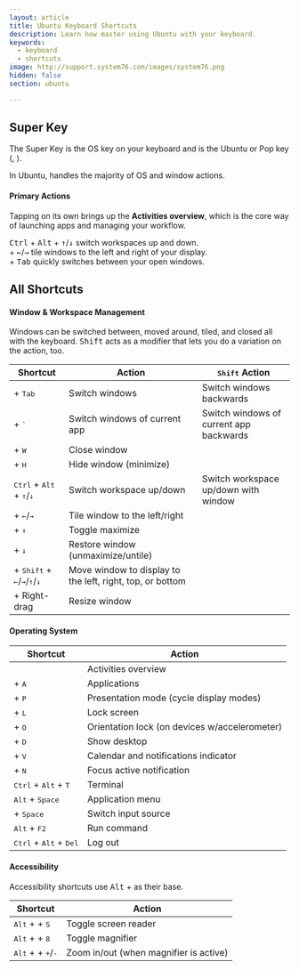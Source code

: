 ```yaml
---
layout: article
title: Ubuntu Keyboard Shortcuts
description: Learn how master using Ubuntu with your keyboard.
keywords:
  - keyboard
  - shortcuts
image: http://support.system76.com/images/system76.png
hidden: false
section: ubuntu

---
```


## Super Key

The Super Key is the OS key on your keyboard and is the Ubuntu or Pop key (<kbd><i class="fl-ubuntu"></i></kbd>, <kbd><span class="fl-pop-key"></span></kbd>).

In Ubuntu, <kbd><span class="fl-ubuntu"></span></kbd> handles the majority of OS and window actions.

#### Primary Actions

Tapping <kbd><span class="fl-ubuntu"></span></kbd> on its own brings up the **Activities overview**, which is the core way of launching apps and managing your workflow.

<kbd>Ctrl</kbd> + <kbd>Alt</kbd> + <kbd>↑</kbd>/<kbd>↓</kbd> switch workspaces up and down.  
<kbd><span class="fl-ubuntu"></span></kbd> + <kbd>←</kbd>/<kbd>→</kbd> tile windows to the left and right of your display.  
<kbd><span class="fl-ubuntu"></span></kbd> + <kbd>Tab</kbd> quickly switches between your open windows.  

## All Shortcuts

#### Window & Workspace Management

Windows can be switched between, moved around, tiled, and closed all with the keyboard. <kbd>Shift</kbd> acts as a modifier that lets you do a variation on the action, too.

| Shortcut | Action  | <kbd>Shift</kbd> Action |
| -------- | --------- | ------ |
| <kbd><span class="fl-ubuntu"></span></kbd> + <kbd>Tab</kbd> | Switch windows | Switch windows backwards |
| <kbd><span class="fl-ubuntu"></span></kbd> + <kbd>`</kbd> | Switch windows of current app | Switch windows of current app backwards |
| <kbd><span class="fl-ubuntu"></span></kbd> + <kbd>W</kbd> | Close window | |
| <kbd><span class="fl-ubuntu"></span></kbd> + <kbd>H</kbd> | Hide window (minimize) | |
| <kbd>Ctrl</kbd> + <kbd>Alt</kbd> + <kbd>↑</kbd>/<kbd>↓</kbd> | Switch workspace up/down | Switch workspace up/down with window |
| <kbd><span class="fl-ubuntu"></span></kbd> + <kbd>←</kbd>/<kbd>→</kbd> | Tile window to the left/right | |
| <kbd><span class="fl-ubuntu"></span></kbd> + <kbd>↑</kbd> | Toggle maximize | |
| <kbd><span class="fl-ubuntu"></span></kbd> + <kbd>↓</kbd> | Restore window (unmaximize/untile) | |
| <kbd><span class="fl-ubuntu"></span></kbd> + <kbd>Shift</kbd> + <kbd>←</kbd>/<kbd>→</kbd>/<kbd>↑</kbd>/<kbd>↓</kbd> | Move window to display to the left, right, top, or bottom | |
| <kbd><span class="fl-ubuntu"></span></kbd> + Right-drag | Resize window | |

#### Operating System

| Shortcut | Action |
| -------- | ------ |
| <kbd><span class="fl-ubuntu"></span></kbd> | Activities overview |
| <kbd><span class="fl-ubuntu"></span></kbd> + <kbd>A</kbd> | Applications |
| <kbd><span class="fl-ubuntu"></span></kbd> + <kbd>P</kbd> | Presentation mode (cycle display modes) |
| <kbd><span class="fl-ubuntu"></span></kbd> + <kbd>L</kbd> | Lock screen |
| <kbd><span class="fl-ubuntu"></span></kbd> + <kbd>O</kbd> | Orientation lock (on devices w/accelerometer) |
| <kbd><span class="fl-ubuntu"></span></kbd> + <kbd>D</kbd> | Show desktop |
| <kbd><span class="fl-ubuntu"></span></kbd> + <kbd>V</kbd> | Calendar and notifications indicator |
| <kbd><span class="fl-ubuntu"></span></kbd> + <kbd>N</kbd> | Focus active notification |
| <kbd>Ctrl</kbd> + <kbd>Alt</kbd> + <kbd>T</kbd> | Terminal |
| <kbd>Alt</kbd> + <kbd>Space</kbd> | Application menu |
| <kbd><span class="fl-ubuntu"></span></kbd> + <kbd>Space</kbd> | Switch input source |
| <kbd>Alt</kbd> + <kbd>F2</kbd> | Run command |
| <kbd>Ctrl</kbd> + <kbd>Alt</kbd> + <kbd>Del</kbd> | Log out |

#### Accessibility

Accessibility shortcuts use <kbd>Alt</kbd> + <kbd><span class="fl-ubuntu"></span></kbd> as their base.

| Shortcut | Action |
| -------- | ------ |
| <kbd>Alt</kbd> + <kbd><span class="fl-ubuntu"></span></kbd> + <kbd>S</kbd> | Toggle screen reader |
| <kbd>Alt</kbd> + <kbd><span class="fl-ubuntu"></span></kbd> + <kbd>8</kbd> | Toggle magnifier |
| <kbd>Alt</kbd> + <kbd><span class="fl-ubuntu"></span></kbd> + <kbd>+</kbd>/<kbd>-</kbd> | Zoom in/out (when magnifier is active) |
